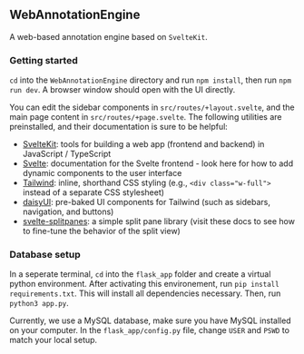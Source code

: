 ## WebAnnotationEngine
A web-based annotation engine based on `SvelteKit`.


### Getting started
`cd` into the `WebAnnotationEngine` directory and run `npm install`, then run `npm run dev`. A browser window should open with the UI directly.

You can edit the sidebar components in `src/routes/+layout.svelte`, and the main page content in `src/routes/+page.svelte`. The following utilities are preinstalled, and their documentation is sure to be helpful:

* [SvelteKit](https://kit.svelte.dev/docs/introduction): tools for building a web app (frontend and backend) in JavaScript / TypeScript
* [Svelte](https://svelte.dev/docs/introduction): documentation for the Svelte frontend - look here for how to add dynamic components to the user interface
* [Tailwind](https://tailwindcss.com/): inline, shorthand CSS styling (e.g., `<div class="w-full">` instead of a separate CSS stylesheet)
* [daisyUI](https://daisyui.com/): pre-baked UI components for Tailwind (such as sidebars, navigation, and buttons)
* [svelte-splitpanes](https://orefalo.github.io/svelte-splitpanes/): a simple split pane library (visit these docs to see how to fine-tune the behavior of the split view)


### Database setup

In a seperate terminal, `cd` into the `flask_app` folder and create a virtual python environment. After activating this environement, run `pip install requirements.txt`. This will install all dependencies necessary.
Then, run `python3 app.py`.

Currently, we use a MySQL database, make sure you have MySQL installed on your computer. 
In the `flask_app/config.py` file, change `USER` and `PSWD` to match your local setup. 

